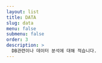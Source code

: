 ```yaml
---
layout: list
title: DATA
slug: data
menu: false
submenu: false
order: 3
description: >
  DB관련이나 데이터 분석에 대해 적습니다.
---
```

